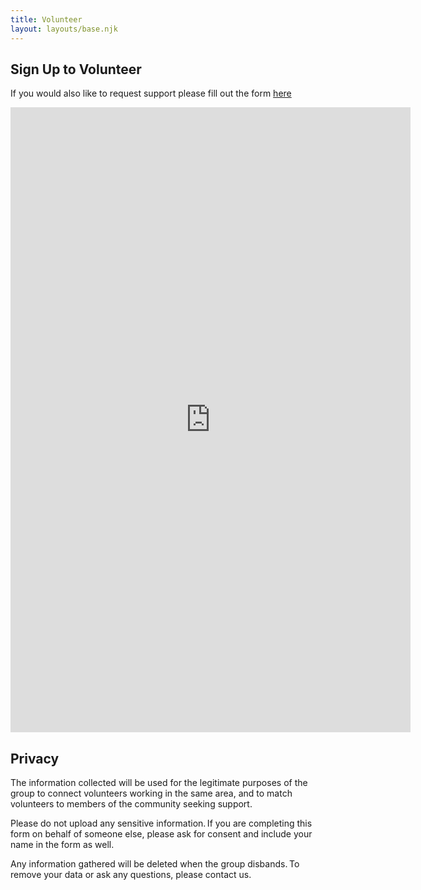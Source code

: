 ```yaml
---
title: Volunteer
layout: layouts/base.njk
---
```


## Sign Up to Volunteer


If you would also like to request support please fill out the form [here](/support)

<iframe src="https://docs.google.com/forms/d/e/1FAIpQLSeMSXEw3lcMDtUBN8hj2D2sUfotdL2jNOUwkHl_CFiw-rw1ow/viewform?embedded=true" width="640" height="1000" frameborder="0" marginheight="0" marginwidth="0">Loading…</iframe>

## Privacy

The information collected will be used for the legitimate purposes of the group to connect volunteers working in the same area, and to match volunteers to members of the community seeking support. 

Please do not upload any sensitive information. If you are completing this form on behalf of someone else, please ask for consent and include your name in the form as well. 

Any information gathered will be deleted when the group disbands. To remove your data or ask any questions, please contact us.

